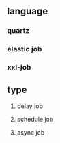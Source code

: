 ## language

### quartz

### elastic job

### xxl-job

## type

1. delay job

2. schedule job

3. async job
